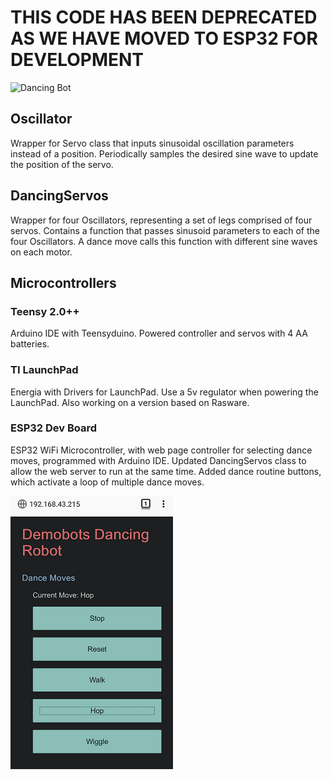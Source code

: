 # THIS CODE HAS BEEN DEPRECATED AS WE HAVE MOVED TO ESP32 FOR DEVELOPMENT

![Dancing Bot](img/dancebot.gif)

## Oscillator
Wrapper for Servo class that inputs sinusoidal oscillation parameters instead of a position. Periodically samples the desired sine wave to update the position of the servo.

## DancingServos
Wrapper for four Oscillators, representing a set of legs comprised of four servos. Contains a function that passes sinusoid parameters to each of the four Oscillators. A dance move calls this function with different sine waves on each motor.

## Microcontrollers
### Teensy 2.0++
Arduino IDE with Teensyduino. Powered controller and servos with 4 AA batteries.
### TI LaunchPad
Energia with Drivers for LaunchPad. Use a 5v regulator when powering the LaunchPad. Also working on a version based on Rasware.
### ESP32 Dev Board
ESP32 WiFi Microcontroller, with web page controller for selecting dance moves, programmed with Arduino IDE. Updated DancingServos class to allow the web server to run at the same time. Added dance routine buttons, which activate a loop of multiple dance moves.

![Dancing Bot Webpage](img/dancebot_webpage.png)
